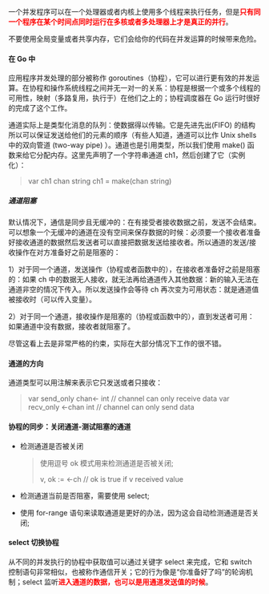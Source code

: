 一个并发程序可以在一个处理器或者内核上使用多个线程来执行任务，但是<e style="font-weight:600;color:red">只有同一个程序在某个时间点同时运行在多核或者多处理器上才是真正的并行</e>。


不要使用全局变量或者共享内存，它们会给你的代码在并发运算的时候带来危险。



#### 在 Go 中
应用程序并发处理的部分被称作 goroutines（协程），它可以进行更有效的并发运算。在协程和操作系统线程之间并无一对一的关系：协程是根据一个或多个线程的可用性，映射（多路复用，执行于）在他们之上的；协程调度器在 Go 运行时很好的完成了这个工作。


通道实际上是类型化消息的队列：使数据得以传输。它是先进先出(FIFO) 的结构所以可以保证发送给他们的元素的顺序（有些人知道，通道可以比作 Unix shells 中的双向管道 (two-way pipe) ）。通道也是引用类型，所以我们使用 make() 函数来给它分配内存。这里先声明了一个字符串通道 ch1，然后创建了它（实例化）：

> var ch1 chan string
> ch1 = make(chan string)

##### 通道阻塞

默认情况下，通信是同步且无缓冲的：在有接受者接收数据之前，发送不会结束。可以想象一个无缓冲的通道在没有空间来保存数据的时候：必须要一个接收者准备好接收通道的数据然后发送者可以直接把数据发送给接收者。所以通道的发送/接收操作在对方准备好之前是阻塞的：

1）对于同一个通道，发送操作（协程或者函数中的），在接收者准备好之前是阻塞的：如果 ch 中的数据无人接收，就无法再给通道传入其他数据：新的输入无法在通道非空的情况下传入。所以发送操作会等待 ch 再次变为可用状态：就是通道值被接收时（可以传入变量）。

2）对于同一个通道，接收操作是阻塞的（协程或函数中的），直到发送者可用：如果通道中没有数据，接收者就阻塞了。

尽管这看上去是非常严格的约束，实际在大部分情况下工作的很不错。


#### 通道的方向
通道类型可以用注解来表示它只发送或者只接收：
> var send_only chan<- int 		// channel can only receive data
> var recv_only <-chan int		// channel can only send data



#### 协程的同步：关闭通道-测试阻塞的通道

- 检测通道是否被关闭
  >
  > 使用逗号 ok 模式用来检测通道是否被关闭;
  >
  > v, ok := <-ch   // ok is true if v received value

- 检测通道当前是否阻塞，需要使用 select;


- 使用 for-range 语句来读取通道是更好的办法，因为这会自动检测通道是否关闭;



#### select 切换协程
从不同的并发执行的协程中获取值可以通过关键字 select 来完成，它和 switch 控制语句非常相似，也被称作通信开关；它的行为像是“你准备好了吗”的轮询机制；select 监听<span style="font-weight:bolder;color:red">进入通道的数据，也可以是用通道发送值的时候</span>。
